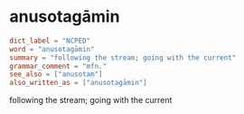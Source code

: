 # anusotagāmin

``` toml
dict_label = "NCPED"
word = "anusotagāmin"
summary = "following the stream; going with the current"
grammar_comment = "mfn."
see_also = ["anusotaṃ"]
also_written_as = ["anusotagāmin"]
```

following the stream; going with the current

